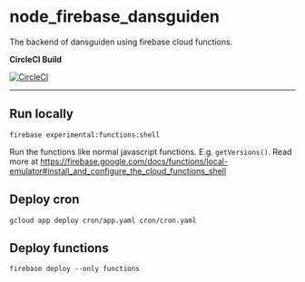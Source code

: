 # node_firebase_dansguiden
The backend of dansguiden using firebase cloud functions.

__CircleCI Build__

[![CircleCI](https://circleci.com/gh/tkhduracell/node_firebase_dansguiden/tree/master.svg?style=svg)](https://circleci.com/gh/tkhduracell/node_firebase_dansguiden/tree/master)

---

## Run locally
```
firebase experimental:functions:shell
```
Run the functions like normal javascript functions. E.g. `getVersions()`. Read more at https://firebase.google.com/docs/functions/local-emulator#install_and_configure_the_cloud_functions_shell

## Deploy cron
```
gcloud app deploy cron/app.yaml cron/cron.yaml
```

## Deploy functions
```
firebase deploy --only functions
```
